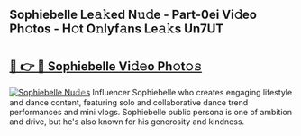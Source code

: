## Sophiebelle Le𝚊𝚔ed N𝚞𝚍e - Part-0ei Vi𝚍eo Ph𝚘tos - H𝚘t O𝚗lyf𝚊ns Le𝚊𝚔s Un7UT

# <h2><a href="http://hf650cu.feru.top/?c=Sophiebelle">🔗 👉 🔴 Sophiebelle Vi𝚍𝚎o Ph𝚘t𝚘𝚜</a></h2>

[![Sophiebelle Nu𝚍𝚎s](https://i.imgur.com/0TWrTi3.gif)](http://hf650cu.feru.top/?c=Sophiebelle)
Influencer Sophiebelle who creates engaging lifestyle and dance content, featuring solo and collaborative dance trend performances and mini vlogs. Sophiebelle public persona is one of ambition and drive, but he's also known for his generosity and kindness. 
